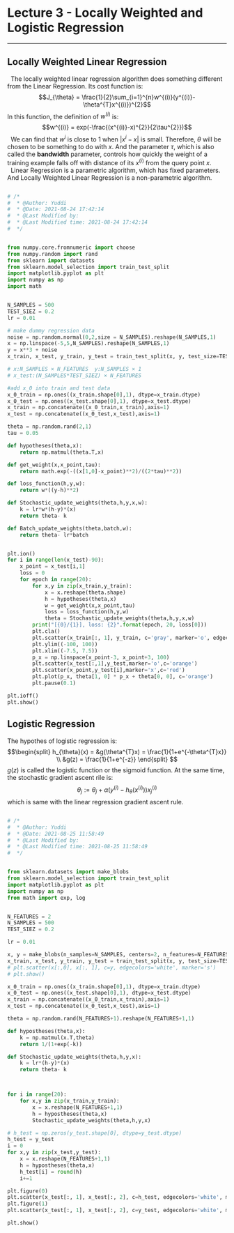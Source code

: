 # Lecture 3 - Locally Weighted and Logistic Regression
----

## Locally Weighted Linear Regression

&nbsp;&nbsp;The locally weighted linear regression algorithm does something different from the Linear Regression. Its cost function is:
$$J_{\theta} = \frac{1}{2}\sum_{i=1}^{n}w^{(i)}(y^{(i)}-\theta^{T}x^{(i)})^{2}$$
In this function, the definition of $w^{(i)}$ is:
$$w^{(i)} = exp(-\frac{(x^{(i)}-x)^{2}}{2\tau^{2}})$$
&nbsp;&nbsp;We can find that $w^{i}$ is close to 1 when $|x^{i}-x|$ is small. Therefore, $\theta$ will be chosen to be something to do with $x$. And the parameter $\tau$, which is also called the **bandwidth** parameter, controls how quickly the weight of a training example falls off with distance of its $x^{(i)}$ from the query point $x$.
&nbsp;&nbsp;Linear Regression is a parametric algorithm, which has fixed parameters. And Locally Weighted Linear Regression is a non-parametric algorithm.


```python

# /*
#  * @Author: Yuddi 
#  * @Date: 2021-08-24 17:42:14 
#  * @Last Modified by:    
#  * @Last Modified time: 2021-08-24 17:42:14 
#  */


from numpy.core.fromnumeric import choose
from numpy.random import rand
from sklearn import datasets
from sklearn.model_selection import train_test_split
import matplotlib.pyplot as plt 
import numpy as np 
import math


N_SAMPLES = 500
TEST_SIEZ = 0.2
lr = 0.01

# make dummy regression data
noise = np.random.normal(0,2,size = N_SAMPLES).reshape(N_SAMPLES,1)
x = np.linspace(-5,5,N_SAMPLES).reshape(N_SAMPLES,1)
y = x**3 + noise
x_train, x_test, y_train, y_test = train_test_split(x, y, test_size=TEST_SIEZ, random_state=0)

# x:N_SAMPLES × N_FEATURES  y:N_SAMPLES × 1
# x_test:(N_SAMPLES*TEST_SIEZ) × N_FEATURES

#add x_0 into train and test data
x_0_train = np.ones((x_train.shape[0],1), dtype=x_train.dtype)
x_0_test = np.ones((x_test.shape[0],1), dtype=x_test.dtype)
x_train = np.concatenate((x_0_train,x_train),axis=1)
x_test = np.concatenate((x_0_test,x_test),axis=1)

theta = np.random.rand(2,1)
tau = 0.05

def hypotheses(theta,x):
    return np.matmul(theta.T,x)

def get_weight(x,x_point,tau):
    return math.exp(-((x[1,0]-x_point)**2)/((2*tau)**2))

def loss_function(h,y,w):
    return w*((y-h)**2)

def Stochastic_update_weights(theta,h,y,x,w):
    k = lr*w*(h-y)*(x)
    return theta- k

def Batch_update_weights(theta,batch,w):
    return theta- lr*batch


plt.ion()
for i in range(len(x_test)-90):
    x_point = x_test[i,1]
    loss = 0
    for epoch in range(20):
        for x,y in zip(x_train,y_train):
            x = x.reshape(theta.shape)
            h = hypotheses(theta,x)
            w = get_weight(x,x_point,tau)
            loss = loss_function(h,y,w)
            theta = Stochastic_update_weights(theta,h,y,x,w)
        print("[{0}/{1}], loss: {2}".format(epoch, 20, loss[0]))
        plt.cla()
        plt.scatter(x_train[:, 1], y_train, c='gray', marker='o', edgecolors='white')
        plt.ylim((-100, 100))
        plt.xlim((-7.5, 7.5))
        p_x = np.linspace(x_point-3, x_point+3, 100)
        plt.scatter(x_test[:,1],y_test,marker='o',c='orange')
        plt.scatter(x_point,y_test[i],marker='x',c='red')
        plt.plot(p_x, theta[1, 0] * p_x + theta[0, 0], c='orange')
        plt.pause(0.1)

plt.ioff()
plt.show()

```

## Logistic Regression

The hypothes of logistic regression is:
$$\begin{split}
    h_{\theta}(x) = &g(\theta^{T}x) = \frac{1}{1+e^{-\theta^{T}x}}  \\
    &g(z) = \frac{1}{1+e^{-z}}
\end{split}
$$
$g(z)$ is called the logistic function or the sigmoid function. At the same time, the stochastic gradient ascent rile is:
$$\theta_{j}:=\theta_{j}+\alpha(y^{(i)}-h_{\theta}(x^{(i)}))x_{j}^{(i)}$$
which is same with the linear regression gradient ascent rule.


```python

# /*
#  * @Author: Yuddi 
#  * @Date: 2021-08-25 11:58:49 
#  * @Last Modified by:    
#  * @Last Modified time: 2021-08-25 11:58:49 
#  */


from sklearn.datasets import make_blobs
from sklearn.model_selection import train_test_split
import matplotlib.pyplot as plt
import numpy as np
from math import exp, log


N_FEATURES = 2
N_SAMPLES = 500
TEST_SIEZ = 0.2

lr = 0.01

x, y = make_blobs(n_samples=N_SAMPLES, centers=2, n_features=N_FEATURES, random_state=3)
x_train, x_test, y_train, y_test = train_test_split(x, y, test_size=TEST_SIEZ, random_state=0)
# plt.scatter(x[:,0], x[:, 1], c=y, edgecolors='white', marker='s')
# plt.show()

x_0_train = np.ones((x_train.shape[0],1), dtype=x_train.dtype)
x_0_test = np.ones((x_test.shape[0],1), dtype=x_test.dtype)
x_train = np.concatenate((x_0_train,x_train),axis=1)
x_test = np.concatenate((x_0_test,x_test),axis=1)

theta = np.random.rand(N_FEATURES+1).reshape(N_FEATURES+1,1)

def hypostheses(theta,x):
    k = np.matmul(x.T,theta)
    return 1/(1+exp(-k))

def Stochastic_update_weights(theta,h,y,x):
    k = lr*(h-y)*(x)
    return theta- k



for i in range(20):
    for x,y in zip(x_train,y_train):
        x = x.reshape(N_FEATURES+1,1)
        h = hypostheses(theta,x)
        Stochastic_update_weights(theta,h,y,x)

# h_test = np.zeros(y_test.shape[0], dtype=y_test.dtype)
h_test = y_test
i = 0
for x,y in zip(x_test,y_test):
    x = x.reshape(N_FEATURES+1,1)
    h = hypostheses(theta,x)
    h_test[i] = round(h)
    i+=1

plt.figure(0)
plt.scatter(x_test[:, 1], x_test[:, 2], c=h_test, edgecolors='white', marker='s')
plt.figure(1)
plt.scatter(x_test[:, 1], x_test[:, 2], c=y_test, edgecolors='white', marker='s')

plt.show()


```